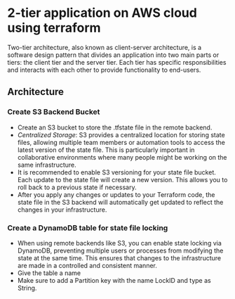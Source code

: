 # 2-tier application on AWS cloud using terraform
Two-tier architecture, also known as client-server architecture, is a software design pattern that divides an application into two main parts or tiers: the client tier and the server tier. Each tier has specific responsibilities and interacts with each other to provide functionality to end-users.
## Architecture

### Create S3 Backend Bucket
* Create an S3 bucket to store the .tfstate file in the remote backend.
* *Centralized Storage*: S3 provides a centralized location for storing state files, allowing multiple team members or automation tools to access the latest version of the state file. This is particularly important in collaborative environments where many people might be working on the same infrastructure.
* It is recommended to enable S3 versioning for your state file bucket. Each update to the state file will create a new version. This allows you to roll back to a previous state if necessary.
* After you apply any changes or updates to your Terraform code, the state file in the S3 backend will automatically get updated to reflect the changes in your infrastructure.
### Create a DynamoDB table for state file locking
* When using remote backends like S3, you can enable state locking via DynamoDB, preventing multiple users or processes from modifying the state at the same time. This ensures that changes to the infrastructure are made in a controlled and consistent manner.
* Give the table a name
* Make sure to add a Partition key with the name LockID and type as String.
